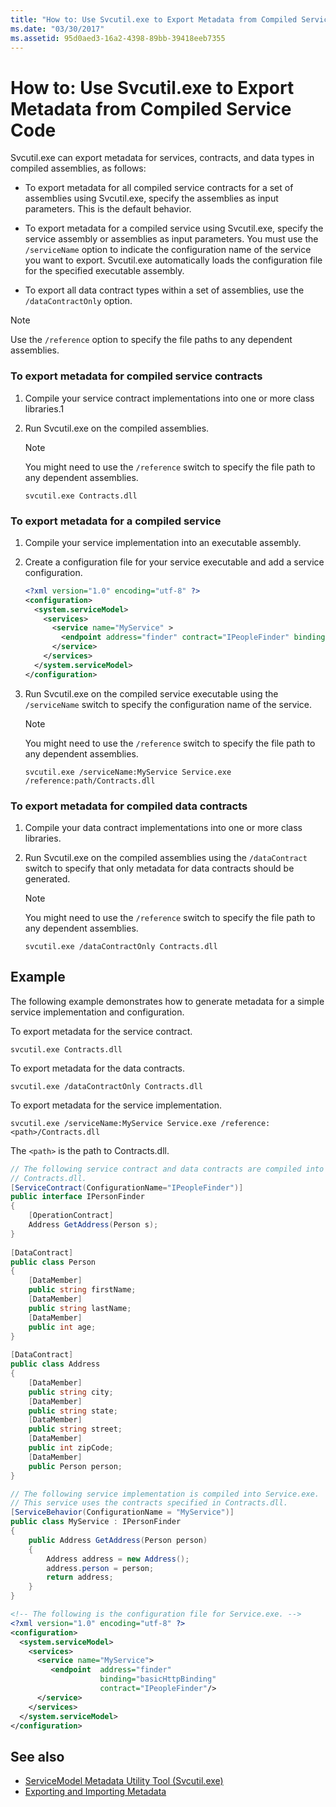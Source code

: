 ```yaml
---
title: "How to: Use Svcutil.exe to Export Metadata from Compiled Service Code"
ms.date: "03/30/2017"
ms.assetid: 95d0aed3-16a2-4398-89bb-39418eeb7355
---
```

# How to: Use Svcutil.exe to Export Metadata from Compiled Service Code
Svcutil.exe can export metadata for services, contracts, and data types in compiled assemblies, as follows:  
  
- To export metadata for all compiled service contracts for a set of assemblies using Svcutil.exe, specify the assemblies as input parameters. This is the default behavior.  
  
- To export metadata for a compiled service using Svcutil.exe, specify the service assembly or assemblies as input parameters. You must use the `/serviceName` option to indicate the configuration name of the service you want to export. Svcutil.exe automatically loads the configuration file for the specified executable assembly.  
  
- To export all data contract types within a set of assemblies, use the `/dataContractOnly` option.  
  
> [!NOTE]
> Use the `/reference` option to specify the file paths to any dependent assemblies.  
  
### To export metadata for compiled service contracts  
  
1. Compile your service contract implementations into one or more class libraries.1  
  
2. Run Svcutil.exe on the compiled assemblies.  
  
    > [!NOTE]
    > You might need to use the `/reference` switch to specify the file path to any dependent assemblies.  
  
    ```console
    svcutil.exe Contracts.dll  
    ```  
  
### To export metadata for a compiled service  
  
1. Compile your service implementation into an executable assembly.  
  
2. Create a configuration file for your service executable and add a service configuration.  
  
    ```xml  
    <?xml version="1.0" encoding="utf-8" ?>  
    <configuration>  
      <system.serviceModel>  
        <services>  
          <service name="MyService" >  
            <endpoint address="finder" contract="IPeopleFinder" binding="wsHttpBinding" />  
          </service>  
        </services>  
      </system.serviceModel>  
    </configuration>  
    ```  
  
3. Run Svcutil.exe on the compiled service executable using the `/serviceName` switch to specify the configuration name of the service.  
  
    > [!NOTE]
    > You might need to use the `/reference` switch to specify the file path to any dependent assemblies.  
  
    ```console  
    svcutil.exe /serviceName:MyService Service.exe /reference:path/Contracts.dll  
    ```  
  
### To export metadata for compiled data contracts  
  
1. Compile your data contract implementations into one or more class libraries.  
  
2. Run Svcutil.exe on the compiled assemblies using the `/dataContract` switch to specify that only metadata for data contracts should be generated.  
  
    > [!NOTE]
    > You might need to use the `/reference` switch to specify the file path to any dependent assemblies.  
  
    ```console  
    svcutil.exe /dataContractOnly Contracts.dll  
    ```  
  
## Example  
 The following example demonstrates how to generate metadata for a simple service implementation and configuration.  
  
 To export metadata for the service contract.  
  
```console  
svcutil.exe Contracts.dll  
```  
  
 To export metadata for the data contracts.  
  
```console  
svcutil.exe /dataContractOnly Contracts.dll  
```  
  
 To export metadata for the service implementation.  
  
```console  
svcutil.exe /serviceName:MyService Service.exe /reference:<path>/Contracts.dll  
```  
  
 The `<path>` is the path to Contracts.dll.  
  
```csharp
// The following service contract and data contracts are compiled into
// Contracts.dll.  
[ServiceContract(ConfigurationName="IPeopleFinder")]  
public interface IPersonFinder  
{  
    [OperationContract]  
    Address GetAddress(Person s);  
}  
  
[DataContract]  
public class Person  
{  
    [DataMember]  
    public string firstName;  
    [DataMember]  
    public string lastName;  
    [DataMember]  
    public int age;  
}  
  
[DataContract]  
public class Address  
{  
    [DataMember]  
    public string city;  
    [DataMember]  
    public string state;  
    [DataMember]  
    public string street;  
    [DataMember]  
    public int zipCode;  
    [DataMember]  
    public Person person;  
}  
```

```csharp
// The following service implementation is compiled into Service.exe.
// This service uses the contracts specified in Contracts.dll.  
[ServiceBehavior(ConfigurationName = "MyService")]  
public class MyService : IPersonFinder  
{  
    public Address GetAddress(Person person)  
    {  
        Address address = new Address();  
        address.person = person;  
        return address;  
    }  
}  
```

```xml  
<!-- The following is the configuration file for Service.exe. -->  
<?xml version="1.0" encoding="utf-8" ?>  
<configuration>  
  <system.serviceModel>  
    <services>  
      <service name="MyService">  
         <endpoint  address="finder"  
                    binding="basicHttpBinding"  
                    contract="IPeopleFinder"/>  
      </service>  
    </services>  
  </system.serviceModel>  
</configuration>  
```  
  
## See also

- [ServiceModel Metadata Utility Tool (Svcutil.exe)](../../../../docs/framework/wcf/servicemodel-metadata-utility-tool-svcutil-exe.md)
- [Exporting and Importing Metadata](../../../../docs/framework/wcf/feature-details/exporting-and-importing-metadata.md)
